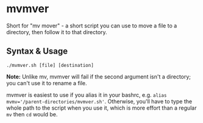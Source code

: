 # mvmver
Short for "mv mover" - a short script you can use to move a file to a directory, then follow it to that directory.

## Syntax & Usage
`./mvmver.sh [file] [destination]`

**Note:** Unlike mv, mvmver will fail if the second argument isn't a directory; you can't use it to rename a file.

mvmver is easiest to use if you alias it in your bashrc, e.g. `alias mvmv='/parent-directories/mvmver.sh'`. Otherwise, you'll have to type the whole path to the script when you use it, which is more effort than a regular `mv` then `cd` would be.
